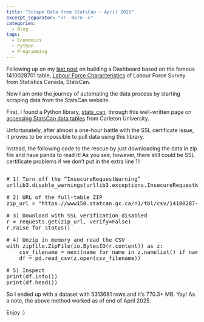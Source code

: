 ```yaml
---
title: "Scrape Data from StatsCan - April 2025"
excerpt_separator: "<!--more-->"
categories:
  - Blog
tags:
  - Economics
  - Python
  - Programming
---
```


Following up on my [last post](https://y-a-n.com/blog/lfsdashboard01/) on building a Dashboard based on the famous 1410028701 table, [Labour Force Characteristics](https://www150.statcan.gc.ca/t1/tbl1/en/tv.action?pid=1410028701) of Labour Force Survey from Statistics Canada, StatsCan.

Now I am onto the journey of automating the data process by starting scraping data from the StatsCan website.

First, I found a Python library, [stats_can](https://stats-can.readthedocs.io/en/latest/#), through this well-written page on [accessing StatsCan data tables](https://people.math.carleton.ca/~davecampbell/datasets/code_sets/Cansim_python_r.html) from Carleton University.

Unfortunately, after almost a one-hour battle with the SSL certificate issue, it proves to be impossible to pull data using this library.

Instead, the following code to the rescue by just downloading the data in zip file and have panda to read it! As you see, however, there still could be SSL certificate problems if we don’t put in the extra line 1!!

<pre> 
# 1) Turn off the “InsecureRequestWarning”
urllib3.disable_warnings(urllib3.exceptions.InsecureRequestWarning)

# 2) URL of the full-table ZIP
zip_url = "https://www150.statcan.gc.ca/n1/tbl/csv/14100287-eng.zip"

# 3) Download with SSL verification disabled
r = requests.get(zip_url, verify=False)
r.raise_for_status()

# 4) Unzip in memory and read the CSV
with zipfile.ZipFile(io.BytesIO(r.content)) as z:
    csv_filename = next(name for name in z.namelist() if name.endswith(".csv"))
    df = pd.read_csv(z.open(csv_filename))

# 5) Inspect
print(df.info())
print(df.head())
</pre>

So I ended up with a dataset with 5313681 rows and it’s 770.3+ MB. Yay! As a note, the above method worked as of end of April 2025.

Enjoy :) 
